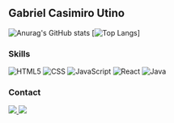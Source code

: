 ## Gabriel Casimiro Utino
<!--
![Anurag's GitHub stats](https://github-readme-stats.vercel.app/api?username=Gabriel-Utino&theme=rose_pine&show_icons=true)

<img src="https://github-readme-stats.vercel.app/api/top-langs/?username=Gabriel-Utino&theme=rose_pine&hide_langs_below=1" align="right"  />
<img src="https://github-readme-stats.vercel.app/api?username=Gabriel-Utino&theme=rose_pine&show_icons=true">

![Anurag's GitHub stats](https://github-readme-stats.vercel.app/api?username=Gabriel-Utino&theme=rose_pine&show_icons=true&hide=contribs,prs)
[![Top Langs](https://github-readme-stats.vercel.app/api/top-langs/?username=Gabriel-Utino&theme=rose_pine&layout=compact)](https://github.com/anuraghazra/github-readme-stats)
-->


![Anurag's GitHub stats](https://github-readme-stats.vercel.app/api?username=Gabriel-Utino&show_icons=true&theme=radical)
[![Top Langs](https://github-readme-stats.vercel.app/api/top-langs/?username=Gabriel-Utino&theme=radical)]

### Skills

  ![HTML5](https://img.shields.io/badge/-HTML5-333333?style=flat&logo=HTML5)
  ![CSS](https://img.shields.io/badge/-CSS-333333?style=flat&logo=CSS3&logoColor=1572B6)
  ![JavaScript](https://img.shields.io/badge/-JavaScript-333333?style=flat&logo=javascript)
  ![React](https://img.shields.io/badge/-React-333333?style=flat&logo=react)
  ![Java](https://img.shields.io/badge/-Java-333333?style=flat&logo=Java&logoColor=007396)
  
<!--
  ![MySQL](https://img.shields.io/badge/-MySQL-333333?style=flat&logo=mysql)


<code>
<img height="32" src="https://img.shields.io/badge/C%23-239120?style=for-the-badge&logo=c-sharp&logoColor=white" alt="C#" />
<img height="32" src="https://img.shields.io/badge/HTML5-E34F26?style=for-the-badge&logo=html5&logoColor=white" alt="HTML" />
<img height="32" src="https://img.shields.io/badge/CSS3-1572B6?style=for-the-badge&logo=css3&logoColor=white" alt="CSS" />
<img height="32" src="https://img.shields.io/badge/JavaScript-F7DF1E?style=for-the-badge&logo=javascript&logoColor=black" alt="JAVASCRIPT" />
<img height="32" src="https://img.shields.io/badge/React-20232A?style=for-the-badge&logo=react&logoColor=61DAFB" alt="REACT" />
</code>

<img height="32" src="https://img.shields.io/badge/Sass-CC6699?style=for-the-badge&logo=sass&logoColor=white" alt="SASS" />
<img height="32" src="https://img.shields.io/badge/Tailwind_CSS-38B2AC?style=for-the-badge&logo=tailwind-css&logoColor=white" alt="TAILWIND CSS" />
<img height="32" src="https://img.shields.io/badge/TypeScript-007ACC?style=for-the-badge&logo=typescript&logoColor=white" alt="TYPESCRIPT" />
<img height="32" src="https://img.shields.io/badge/Java-ED8B00?style=for-the-badge&logo=java&logoColor=white" alt="JACA" />
-->

<!--
<img src="" />
-->

### Contact
<a href="mailto:gabriel.utino@uscsonline.com.br"><img src="https://img.shields.io/badge/Gmail-D14836?style=for-the-badge&logo=gmail&logoColor=white" />
<a href="https://www.linkedin.com/in/gabriel-casimiro-utino-b5924a249/"><img src="https://img.shields.io/badge/LinkedIn-0077B5?style=for-the-badge&logo=linkedin&logoColor=white" /> 
